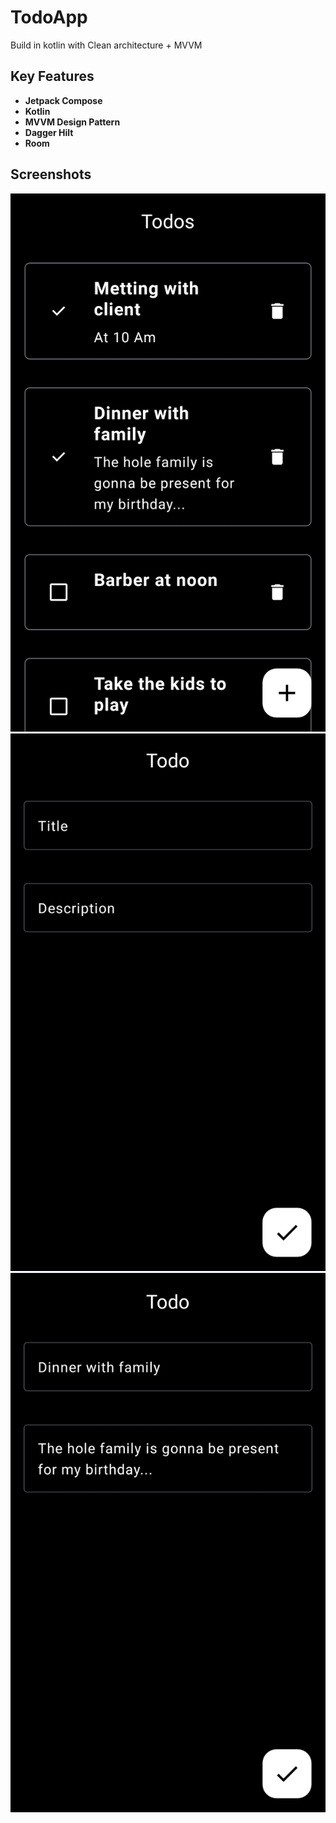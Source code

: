 # TodoApp

Build in kotlin with Clean architecture + MVVM

## Key Features

- **Jetpack Compose**
- **Kotlin**
- **MVVM Design Pattern**
- **Dagger Hilt**
- **Room**

## Screenshots

![home screen](images/home.jpg)
![add todo screen](images/add-todo.jpg)
![edit screen](images/edit-todo.jpg)